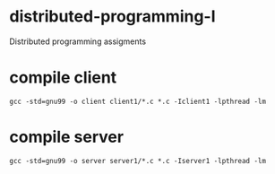# distributed-programming-I
Distributed programming assigments


# compile client
```
gcc -std=gnu99 -o client client1/*.c *.c -Iclient1 -lpthread -lm
```

# compile server
```
gcc -std=gnu99 -o server server1/*.c *.c -Iserver1 -lpthread -lm
```




